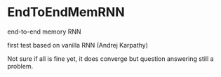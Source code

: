 # EndToEndMemRNN
end-to-end memory RNN

first test based on vanilla RNN (Andrej Karpathy)

Not sure if all is fine yet, it does converge but question answering still a problem.
